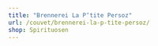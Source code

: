 ```yaml
---
title: "Brennerei La P‘tite Persoz"
url: /couvet/brennerei-la-p-tite-persoz/
shop: Spirituosen
---
```

